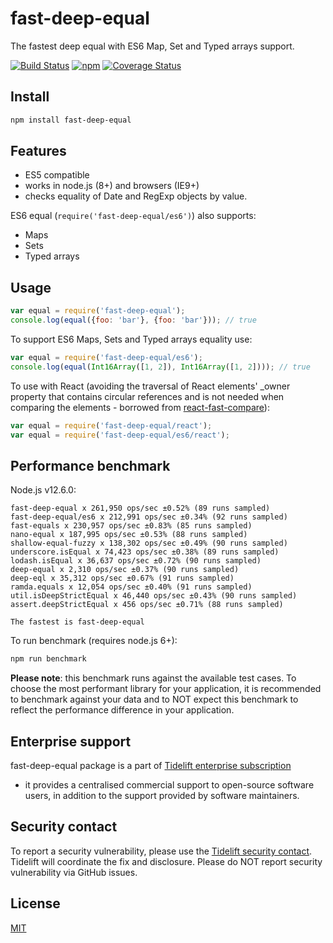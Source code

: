 # fast-deep-equal

The fastest deep equal with ES6 Map, Set and Typed arrays support.

[![Build Status](https://travis-ci.org/epoberezkin/fast-deep-equal.svg?branch=master)](https://travis-ci.org/epoberezkin/fast-deep-equal)
[![npm](https://img.shields.io/npm/v/fast-deep-equal.svg)](https://www.npmjs.com/package/fast-deep-equal)
[![Coverage Status](https://coveralls.io/repos/github/epoberezkin/fast-deep-equal/badge.svg?branch=master)](https://coveralls.io/github/epoberezkin/fast-deep-equal?branch=master)

## Install

```bash
npm install fast-deep-equal
```

## Features

- ES5 compatible
- works in node.js (8+) and browsers (IE9+)
- checks equality of Date and RegExp objects by value.

ES6 equal (`require('fast-deep-equal/es6')`) also supports:

- Maps
- Sets
- Typed arrays

## Usage

```javascript
var equal = require('fast-deep-equal');
console.log(equal({foo: 'bar'}, {foo: 'bar'})); // true
```

To support ES6 Maps, Sets and Typed arrays equality use:

```javascript
var equal = require('fast-deep-equal/es6');
console.log(equal(Int16Array([1, 2]), Int16Array([1, 2]))); // true
```

To use with React (avoiding the traversal of React elements' _owner property that contains circular references and is
not needed when comparing the elements - borrowed
from [react-fast-compare](https://github.com/FormidableLabs/react-fast-compare)):

```javascript
var equal = require('fast-deep-equal/react');
var equal = require('fast-deep-equal/es6/react');
```

## Performance benchmark

Node.js v12.6.0:

```
fast-deep-equal x 261,950 ops/sec ±0.52% (89 runs sampled)
fast-deep-equal/es6 x 212,991 ops/sec ±0.34% (92 runs sampled)
fast-equals x 230,957 ops/sec ±0.83% (85 runs sampled)
nano-equal x 187,995 ops/sec ±0.53% (88 runs sampled)
shallow-equal-fuzzy x 138,302 ops/sec ±0.49% (90 runs sampled)
underscore.isEqual x 74,423 ops/sec ±0.38% (89 runs sampled)
lodash.isEqual x 36,637 ops/sec ±0.72% (90 runs sampled)
deep-equal x 2,310 ops/sec ±0.37% (90 runs sampled)
deep-eql x 35,312 ops/sec ±0.67% (91 runs sampled)
ramda.equals x 12,054 ops/sec ±0.40% (91 runs sampled)
util.isDeepStrictEqual x 46,440 ops/sec ±0.43% (90 runs sampled)
assert.deepStrictEqual x 456 ops/sec ±0.71% (88 runs sampled)

The fastest is fast-deep-equal
```

To run benchmark (requires node.js 6+):

```bash
npm run benchmark
```

__Please note__: this benchmark runs against the available test cases. To choose the most performant library for your
application, it is recommended to benchmark against your data and to NOT expect this benchmark to reflect the
performance difference in your application.

## Enterprise support

fast-deep-equal package is a part
of [Tidelift enterprise subscription](https://tidelift.com/subscription/pkg/npm-fast-deep-equal?utm_source=npm-fast-deep-equal&utm_medium=referral&utm_campaign=enterprise&utm_term=repo)

- it provides a centralised commercial support to open-source software users, in addition to the support provided by
  software maintainers.

## Security contact

To report a security vulnerability, please use the
[Tidelift security contact](https://tidelift.com/security). Tidelift will coordinate the fix and disclosure. Please do
NOT report security vulnerability via GitHub issues.

## License

[MIT](https://github.com/epoberezkin/fast-deep-equal/blob/master/LICENSE)
